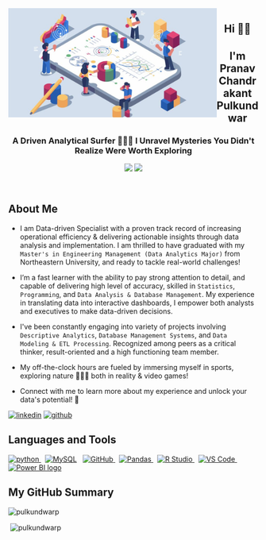 <img align="left" height="220px" src="https://github.com/pulkundwarp/kundda18/blob/main/Analytics.jpg" alt="image" />

<h2 align="center"> Hi 🤘🏻 </h2>
<h2 align="center"> I'm Pranav Chandrakant Pulkundwar </h2>
<h3 align="center"> A Driven Analytical Surfer 🏄🏻‍♂️ I Unravel Mysteries You Didn't Realize Were Worth Exploring </h3>

<p align=center>

<img height="25" src="https://visitor-badge.glitch.me/badge?page_id=pulkundwarp.visitor-badge&left_text=My%20Page%20Visitors"/>
<img height="25" src="https://komarev.com/ghpvc/?username=pulkundwarp&color=brightgreen"/>

</a>
</p>

<br>

## About Me

<div>

* I am Data-driven Specialist with a proven track record of increasing operational efficiency & delivering actionable insights through data analysis and implementation. I am thrilled to have graduated with my `Master's in Engineering Management (Data Analytics Major)` from Northeastern University, and ready to tackle real-world challenges!

* I’m a fast learner with the ability to pay strong attention to detail, and capable of delivering high level of accuracy, skilled in `Statistics`, `Programming`, and `Data Analysis & Database Management`. My experience in translating data into interactive dashboards, I empower both analysts and executives to make data-driven decisions. 
 
* I've been constantly engaging into variety of projects involving `Descriptive Analytics`, `Database Management Systems`, and `Data Modeling & ETL Processing`. Recognized among peers as a critical thinker, result-oriented and a high functioning team member.

*  My off-the-clock hours are fueled by immersing myself in sports, exploring nature 🧗🏻‍♀️ both in reality & video games!

* Connect with me to learn more about my experience and unlock your data's potential! 🤝

<a href="https://www.linkedin.com/in/pranav-pulkundwar/" target="blank">![linkedin](https://img.shields.io/badge/Linkedin-0077b5?style=for-the-badge&logo=Linkedin&logoColor=white)</a>
<a href="https://github.com/pulkundwarp?tab=repositories" target="blank">![github](https://img.shields.io/badge/GitHub-000000?style=for-the-badge&logo=GitHub&logoColor=white)</a>

 
</div>
 
## Languages and Tools

<div>
<a href="https://www.python.org" target="_blank"><img src="https://upload.wikimedia.org/wikipedia/commons/c/c3/Python-logo-notext.svg" alt="python" width="40" height="40"/> </a> &nbsp;
<a href="https://www.mysql.com/" target="_blank"><img src="https://upload.wikimedia.org/wikipedia/commons/0/0a/MySQL_textlogo.svg" title="MySQL"  alt="MySQL" width="40" height="40"/></a> &nbsp;
<a href="https://github.com/" target="_blank"><img src="https://upload.wikimedia.org/wikipedia/commons/a/ae/Github-desktop-logo-symbol.svg" alt="GitHub" width="40" height="40"/> </a> &nbsp;
<a href="https://pandas.pydata.org/" target="_blank"><img src="https://upload.wikimedia.org/wikipedia/commons/2/22/Pandas_mark.svg" alt="Pandas" width="40" height="40"/> </a> &nbsp; 
<a href="https://www.r-studio.com/" target="_blank"><img src="https://upload.wikimedia.org/wikipedia/commons/d/d0/RStudio_logo_flat.svg" alt="R Studio" width="40" height="40"/> </a> &nbsp; 
<a href="https://code.visualstudio.com/" target="_blank"><img src="https://upload.wikimedia.org/wikipedia/commons/9/9a/Visual_Studio_Code_1.35_icon.svg" alt="VS Code" width="40" height="40"/> </a> &nbsp;
<a href="https://powerbi.microsoft.com" target="_blank"><img src="https://upload.wikimedia.org/wikipedia/commons/9/9f/Power_BI_logo.svg" alt="Power BI logo"></a> &nbsp;

 
</div>

## My GitHub Summary

<p><img align="left" src="https://github-profile-summary-cards.vercel.app/api/cards/profile-details?username=pulkundwarp" alt="pulkundwarp" /></p>
<br>
 
<p>&nbsp;<img align="center" src="https://github-readme-stats.vercel.app/api/top-langs?username=pulkundwarp&show_icons=true&locale=en&layout=compact" alt="pulkundwarp" /></p>

